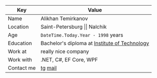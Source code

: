 Key | Value
------------ | -------------
Name | Alikhan Temirkanov
Location | Saint-Petersburg \|\| Nalchik
Age | `DateTime.Today.Year - 1998` years
Education | Bachelor's diploma at [Institute of Technology](http://technolog.edu.ru/)
Work at | really nice company
Work with | .NET, C#, EF Core, WPF
Contact me | [tg](https://t.me/kiraventom) [mail](mailto:kiraventom@gmail.com)
